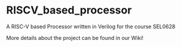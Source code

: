 # RISCV_based_processor
A RISC-V based Processor written in Verilog for the course SEL0628

More details about the project can be found in our Wiki!
